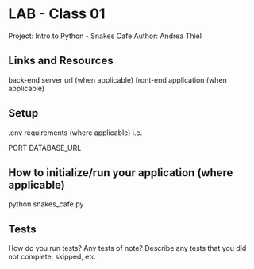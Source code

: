 # LAB - Class 01

Project: Intro to Python - Snakes Cafe
Author: Andrea Thiel

## Links and Resources

back-end server url (when applicable)
front-end application (when applicable)

## Setup

.env requirements (where applicable)
i.e.

PORT 
DATABASE_URL 

## How to initialize/run your application (where applicable)

python snakes_cafe.py

## Tests
How do you run tests?
Any tests of note?
Describe any tests that you did not complete, skipped, etc
